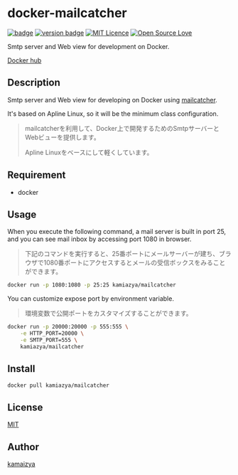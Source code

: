 # docker-mailcatcher

[![badge](https://images.microbadger.com/badges/image/kamiazya/mailcatcher.svg)](https://microbadger.com/images/kamiazya/mailcatcher "Get your own image badge on microbadger.com")
[![version badge](https://images.microbadger.com/badges/version/kamiazya/mailcatcher.svg)](https://microbadger.com/images/kamiazya/mailcatcher "Get your own version badge on microbadger.com")
[![MIT Licence](https://badges.frapsoft.com/os/mit/mit.svg?v=103)](https://opensource.org/licenses/mit-license.php)
[![Open Source Love](https://badges.frapsoft.com/os/v3/open-source.svg?v=103)](https://github.com/ellerbrock/open-source-badges/)

Smtp server and Web view for development on Docker.

[Docker hub](https://hub.docker.com/r/kamiazya/mailcatcher/)

## Description

Smtp server and Web view for developing on Docker using [mailcatcher](https://mailcatcher.me/).

It's based on Apline Linux, so it will be the minimum class configuration.

> mailcatcherを利用して、Docker上で開発するためのSmtpサーバーとWebビューを提供します。
>
> Apline Linuxをベースにして軽くしています。

## Requirement

* docker

## Usage

When you execute the following command, a mail server is built in port 25, and you can see mail inbox by accessing port 1080 in browser.

> 下記のコマンドを実行すると、25番ポートにメールサーバーが建ち、ブラウザで1080番ポートにアクセスするとメールの受信ボックスをみることができます。

```bash
docker run -p 1080:1080 -p 25:25 kamiazya/mailcatcher
```

You can customize expose port by environment variable.

> 環境変数で公開ポートをカスタマイズすることができます。

```bash
docker run -p 20000:20000 -p 555:555 \
    -e HTTP_PORT=20000 \
    -e SMTP_PORT=555 \
    kamiazya/mailcatcher
```

## Install

```bash
docker pull kamiazya/mailcatcher
```

## License

[MIT](https://github.com/kamiazya/mailcatcher/blob/master/LICENSE)

## Author

[kamaizya](https://github.com/kamiazya)
